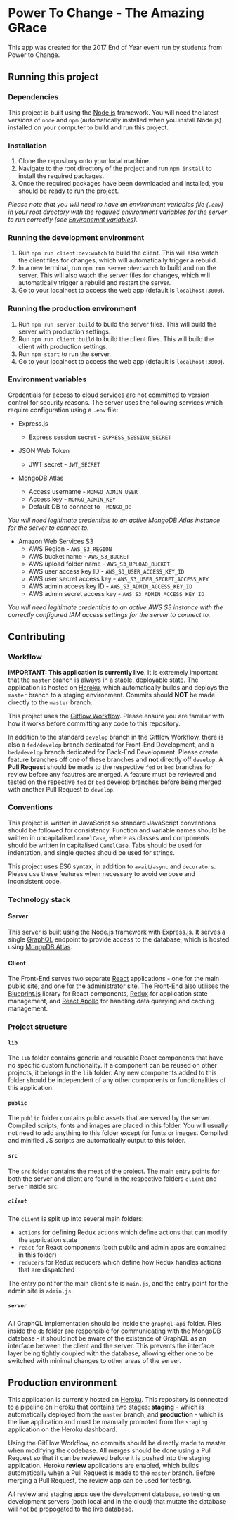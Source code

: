 # Power To Change - The Amazing GRace
This app was created for the 2017 End of Year event run by students from Power to Change. 


## Running this project
### Dependencies
This project is built using the [Node.js](https://nodejs.org/) framework. You will need the latest versions of `node` and `npm` (automatically installed when you install Node.js) installed on your computer to build and run this project.

### Installation
1. Clone the repository onto your local machine.
2. Navigate to the root directory of the project and run `npm install` to install the required packages. 
3. Once the required packages have been downloaded and installed, you should be ready to run the project. 

*Please note that you will need to have an environment variables file (`.env`) in your root directory with the required environment variables for the server to run correctly (see [Environemnt variables](#environment-variables)).*

### Running the development environment
1. Run `npm run client:dev:watch` to build the client. This will also watch the client files for changes, which will automatically trigger a rebuild. 
2. In a new terminal, run `npm run server:dev:watch` to build and run the server. This will also watch the server files for changes, which will automatically trigger a rebuild and restart the server. 
3. Go to your localhost to access the web app (default is `localhost:3000`).

### Running the production environment
1. Run `npm run server:build` to build the server files. This will build the server with production settings.
2. Run `npm run client:build` to build the client files. This will build the client with production settings.
3. Run `npm start` to run the server. 
4. Go to your localhost to access the web app (default is `localhost:3000`). 

### Environment variables
Credentials for access to cloud services are not committed to version control for security reasons. The server uses the following services which require configuration using a `.env` file:

- Express.js
  - Express session secret - `EXPRESS_SESSION_SECRET`
	
- JSON Web Token
	- JWT secret - `JWT_SECRET`
	
- MongoDB Atlas
	- Access username - `MONGO_ADMIN_USER`
	- Access key - `MONGO_ADMIN_KEY`
	- Default DB to connect to - `MONGO_DB`
	
*You will need legitimate credentials to an active MongoDB Atlas instance for the server to connect to.*

- Amazon Web Services S3
	- AWS Region - `AWS_S3_REGION`
	- AWS bucket name - `AWS_S3_BUCKET`
	- AWS upload folder name - `AWS_S3_UPLOAD_BUCKET`
	- AWS user access key ID - `AWS_S3_USER_ACCESS_KEY_ID`
	- AWS user secret access key - `AWS_S3_USER_SECRET_ACCESS_KEY`
	- AWS admin access key ID - `AWS_S3_ADMIN_ACCESS_KEY_ID`
	- AWS admin secret access key - `AWS_S3_ADMIN_ACCESS_KEY_ID`
	
*You will need legitimate credentials to an active AWS S3 instance with the correctly configured IAM access settings for the server to connect to.*


## Contributing
### Workflow
**IMPORTANT: This application is currently live**. It is extremely important that the `master` branch is always in a stable, deployable state. The application is hosted on [Heroku](http://www.heroku.com), which automatically builds and deploys the `master` branch to a staging environment. Commits should **NOT** be made directly to the `master` branch.

This project uses the [Gitflow Workflow](https://www.atlassian.com/git/tutorials/comparing-workflows#feature-branch-workflow). Please ensure you are familiar with how it works before committing any code to this repository. 

In addition to the standard `develop` branch in the Gitflow Workflow, there is also a `fed/develop` branch dedicated for Front-End Development, and a `bed/develop` branch dedicated for Back-End Development. Please create feature branches off one of these branches and **not** directly off `develop`. A **Pull Request** should be made to the respective `fed` or `bed` branches for review before any feautres are merged. A feature must be reviewed and tested on the repective `fed` or `bed` develop branches before being merged with another Pull Request to `develop`. 

### Conventions
This project is written in JavaScript so standard JavaScript conventions should be followed for consistency. Function and variable names should be written in uncapitalised `camelCase`, where as classes and components should be written in capitalised `CamelCase`. 
Tabs should be used for indentation, and single quotes should be used for strings. 

This project uses ES6 syntax, in addition to `await`/`async` and `decorators`. Please use these features when necessary to avoid verbose and inconsistent code. 


### Technology stack
#### Server
This server is built using the [Node.js](https://nodejs.org/) framework with [Express.js](https://expressjs.com/). It serves a single [GraphQL](http://graphql.org/) endpoint to provide access to the database, which is hosted using [MongoDB Atlas](https://www.mongodb.com/cloud/atlas). 

#### Client
The Front-End serves two separate [React](https://facebook.github.io/react/) applications - one for the main public site, and one for the administrator site. The Front-End also utilises the [Blueprint.js](http://blueprintjs.com/) library for React components, [Redux](http://redux.js.org/) for application state management, and [React Apollo](http://dev.apollodata.com/react/) for handling data querying and caching management. 


### Project structure
#### `lib`
The `lib` folder contains generic and reusable React components that have no specific custom functionality. If a component can be reused on other projects, it belongs in the `lib` folder. Any new components added to this folder should be independent of any other components or functionalities of this application. 

#### `public`
The `public` folder contains public assets that are served by the server. Compiled scripts, fonts and images are placed in this folder. You will usually not need to add anything to this folder except for fonts or images. Compiled and minified JS scripts are automatically output to this folder. 

#### `src` 
The `src` folder contains the meat of the project. The main entry points for both the server and client are found in the respective folders `client` and `server` inside `src`. 

##### `client`
The `client` is split up into several main folders:
- `actions` for defining Redux actions which define actions that can modify the application state
- `react` for React components (both public and admin apps are contained in this folder)
- `reducers` for Redux reducers which define how Redux handles actions that are dispatched

The entry point for the main client site is `main.js`, and the entry point for the admin site is `admin.js`. 

##### `server`
All GraphQL implementation should be inside the `graphql-api` folder. Files inside the `db` folder are responsible for communicating with the MongoDB database - it should not be aware of the existence of GraphQL as an interface between the client and the server.
This prevents the interface layer being tightly coupled with the database, allowing either one to be switched with minimal changes to other areas of the server. 


## Production environment
This application is currently hosted on [Heroku](http://www.heroku.com). This repository is connected to a pipeline on Heroku that contains two stages: **staging** - which is automatically deployed from the `master` branch, and **production** - which is the live application and must be manually promoted from the `staging` application on the Heroku dashboard. 

Using the GitFlow Workflow, no commits should be directly made to master when modifying the codebase. 
All merges should be done using a Pull Request so that it can be reviewed before it is pushed into the staging application. 
Heroku **review** applications are enabled, which builds automatically when a Pull Request is made to the `master` branch. Before merging a Pull Request, the review app can be used for testing. 

All review and staging apps use the development database, so testing on development servers (both local and in the cloud) that mutate the database will not be propogated to the live database. 
